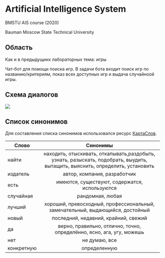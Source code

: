 # Artificial Intelligence System

BMSTU AIS course (2020)

Bauman Moscow State Technical University

## Область

Как и в предыдущиих лабораторных тема: игры

Чат-бот для помощи поиска игр. В задачи бота входит поиск игр по названию/критериям, показ всех доступных игр и выдача случайноой игры.

## Схема диалогов

![](https://sun9-21.userapi.com/impf/ZjXAQoQR2njWNybWYXIZMbsTk8iis3fgUz7XBQ/Ic2gldqaQ-g.jpg?size=1273x1578&quality=96&proxy=1&sign=21702cb722a516652a2c897031f67e8b&type=album)

## Список синонимов

Для составления списка синонимов использовался ресурс [КартаСлов](https://kartaslov.ru/).

| Слово      |                                                           Синонимы                                                            |
| ---------- | :---------------------------------------------------------------------------------------------------------------------------: |
| найти      | находить, отыскивать, откапывать,раздобыть, узнать, разыскать, подобрать, выудить, вытащить, выяснить, определить, установить |
| издатель   |                                                 автор, компания, разработчик                                                  |
| есть       |                                         имеются, существуют, содержатся, используются                                         |
| случайная  |                                                       рандомная, любая                                                        |
| лучший     |                         хороший, превосходный, профессиональный, замечательный, выдающийся, достойный                         |
| новый      |                                             последний, недавний, крайний, свежий                                              |
| да         |                             верно, правильно, отлично, точно, определённо, ясно, ага, угу, можешь                             |
| нет        |                                                         не думаю, все                                                         |
| конкретную |                                                         определенную                                                          |
